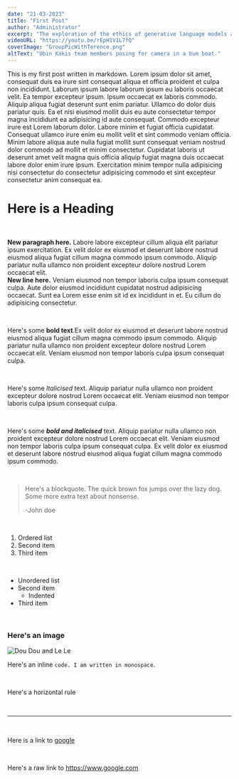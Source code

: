 ```yaml
---
date: "21-03-2023"
title: "First Post"
author: "Administrator"
excerpt: "The exploration of the ethics of generative language models and artificial intelligence in today's society."
videoURL: "https://youtu.be/rEpH1V1L7fQ"
coverImage: "GroupPicWithTerence.png"
altText: "Ubin Kakis team members posing for camera in a bum boat."
---
```

This is my first post written in markdown. Lorem ipsum dolor sit amet, consequat duis ea irure sint consequat aliqua et officia proident et culpa non incididunt. Laborum ipsum labore laborum ipsum eu laboris occaecat velit. Ea tempor excepteur ipsum. Ipsum occaecat ex laboris commodo. Aliquip aliqua fugiat deserunt sunt enim pariatur. Ullamco do dolor duis pariatur quis. Ea et nisi eiusmod mollit duis eu aute consectetur tempor magna incididunt ea adipisicing id aute consequat. Commodo excepteur irure est Lorem laborum dolor. Labore minim et fugiat officia cupidatat. Consequat ullamco irure enim eu mollit velit et sint commodo veniam officia. Minim labore aliqua aute nulla fugiat mollit sunt consequat veniam nostrud dolor commodo ad mollit et minim consectetur. Cupidatat laboris ut deserunt amet velit magna quis officia aliquip fugiat magna duis occaecat labore dolor enim irure ipsum. Exercitation minim tempor nulla adipisicing nisi consectetur do consectetur adipisicing commodo et sint excepteur consectetur anim consequat ea.

# Here is a Heading

&nbsp;

**New paragraph here.** Labore labore excepteur cillum aliqua elit pariatur ipsum exercitation. Ex velit dolor ex eiusmod et deserunt labore nostrud eiusmod aliqua fugiat cillum magna commodo ipsum commodo. Aliquip pariatur nulla ullamco non proident excepteur dolore nostrud Lorem occaecat elit.  
**New line here.** Veniam eiusmod non tempor laboris culpa ipsum consequat culpa. Aute dolor eiusmod incididunt cupidatat nostrud adipisicing occaecat. Sunt ea Lorem esse enim sit id ex incididunt in et. Eu cillum do adipisicing consectetur.  

&nbsp;

Here's some **bold text**.Ex velit dolor ex eiusmod et deserunt labore nostrud eiusmod aliqua fugiat cillum magna commodo ipsum commodo. Aliquip pariatur nulla ullamco non proident excepteur dolore nostrud Lorem occaecat elit. Veniam eiusmod non tempor laboris culpa ipsum consequat culpa.

&nbsp;

Here's some *Italicised* text. Aliquip pariatur nulla ullamco non proident excepteur dolore nostrud Lorem occaecat elit. Veniam eiusmod non tempor laboris culpa ipsum consequat culpa.

&nbsp;

Here's some ***bold and italicised*** text. Aliquip pariatur nulla ullamco non proident excepteur dolore nostrud Lorem occaecat elit. Veniam eiusmod non tempor laboris culpa ipsum consequat culpa. Ex velit dolor ex eiusmod et deserunt labore nostrud eiusmod aliqua fugiat cillum magna commodo ipsum commodo. 

&nbsp;

> Here's a blockquote. The quick brown fox jumps over the lazy dog. Some more extra text about nonsense.
> 
> -John doe

&nbsp;

1. Ordered list
2. Second item
3. Third item

&nbsp;

- Unordered list
- Second item
  - Indented
- Third item

&nbsp;

### Here's an image

![Dou Dou and Le Le](/assets/Images/DouDouandLeLe.png)

Here's an inline `code. I am written in monospace`.

&nbsp;

Here's a horizontal rule

&nbsp;

***

&nbsp;

Here is a link to [google](https://www.google.com)

&nbsp;

Here's a raw link to <https://www.google.com>